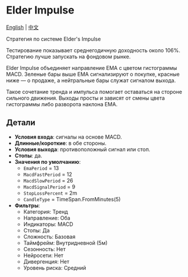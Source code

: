 # Elder Impulse
[English](README.md) | [中文](README_cn.md)

Стратегия по системе Elder's Impulse

Тестирование показывает среднегодичную доходность около 106%\. Стратегию лучше запускать на фондовом рынке.

Elder Impulse объединяет направление EMA с цветом гистограммы MACD. Зеленые бары выше EMA сигнализируют о покупке, красные ниже — о продаже, а нейтральные бары служат сигналом выхода.

Такое сочетание тренда и импульса помогает оставаться на стороне сильного движения. Выходы просты и зависят от смены цвета гистограммы либо разворота наклона EMA.

## Детали

- **Условия входа**: сигналы на основе MACD.
- **Длинные/короткие**: в обе стороны.
- **Условия выхода**: противоположный сигнал или стоп.
- **Стопы**: да.
- **Значения по умолчанию**:
  - `EmaPeriod` = 13
  - `MacdFastPeriod` = 12
  - `MacdSlowPeriod` = 26
  - `MacdSignalPeriod` = 9
  - `StopLossPercent` = 2m
  - `CandleType` = TimeSpan.FromMinutes(5)
- **Фильтры**:
  - Категория: Тренд
  - Направление: Оба
  - Индикаторы: MACD
  - Стопы: Да
  - Сложность: Базовая
  - Таймфрейм: Внутридневной (5м)
  - Сезонность: Нет
  - Нейросети: Нет
  - Дивергенция: Нет
  - Уровень риска: Средний

